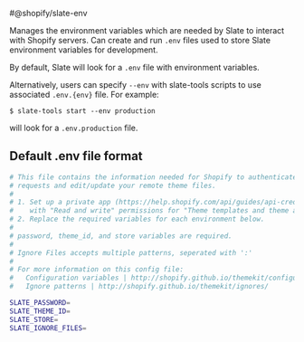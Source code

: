 #@shopify/slate-env

Manages the environment variables which are needed by Slate to interact with Shopify servers. Can create and run `.env` files used to store Slate environment variables for development.

By default, Slate will look for a `.env` file with environment variables.

Alternatively, users can specify `--env` with slate-tools scripts to use associated `.env.{env}` file. For example:

```
$ slate-tools start --env production
```

will look for a `.env.production` file.

## Default .env file format

```bash
# This file contains the information needed for Shopify to authenticate
# requests and edit/update your remote theme files.
#
# 1. Set up a private app (https://help.shopify.com/api/guides/api-credentials#generate-private-app-credentials)
#    with "Read and write" permissions for "Theme templates and theme assets".
# 2. Replace the required variables for each environment below.
#
# password, theme_id, and store variables are required.
#
# Ignore Files accepts multiple patterns, seperated with ':'
#
# For more information on this config file:
#   Configuration variables | http://shopify.github.io/themekit/configuration/
#   Ignore patterns | http://shopify.github.io/themekit/ignores/

SLATE_PASSWORD=
SLATE_THEME_ID=
SLATE_STORE=
SLATE_IGNORE_FILES=
```
